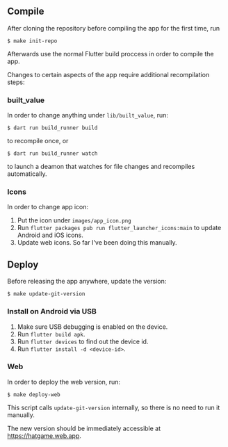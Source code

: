 ## Compile

After cloning the repository before compiling the app for the first time, run

    $ make init-repo

Afterwards use the normal Flutter build proccess in order to compile the app.

Changes to certain aspects of the app require additional recompilation steps:

### built_value

In order to change anything under `lib/built_value`, run:

    $ dart run build_runner build

to recompile once, or

    $ dart run build_runner watch

to launch a deamon that watches for file changes and recompiles automatically.

### Icons

In order to change app icon:

1. Put the icon under `images/app_icon.png`
2. Run `flutter packages pub run flutter_launcher_icons:main` to update Android
   and iOS icons.
3. Update web icons. So far I've been doing this manually.


## Deploy

Before releasing the app anywhere, update the version:

    $ make update-git-version

### Install on Android via USB

1. Make sure USB debugging is enabled on the device.
2. Run `flutter build apk`.
3. Run `flutter devices` to find out the device id.
4. Run `flutter install -d <device-id>`.

### Web

In order to deploy the web version, run:

    $ make deploy-web

This script calls `update-git-version` internally, so there is no need to
run it manually.

The new version should be immediately accessible at https://hatgame.web.app.
